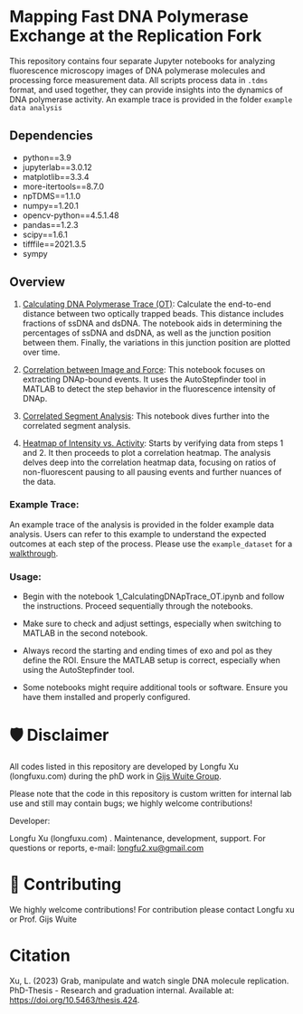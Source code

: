 # Mapping Fast DNA Polymerase Exchange at the Replication Fork

This repository contains four separate Jupyter notebooks for analyzing fluorescence microscopy images of DNA polymerase molecules and processing force measurement data. All scripts process data in `.tdms` format, and used together, they can provide insights into the dynamics of DNA polymerase activity. An example trace is provided in the folder `example data analysis`

## Dependencies

- python==3.9
- jupyterlab==3.0.12
- matplotlib==3.3.4
- more-itertools==8.7.0
- npTDMS==1.1.0
- numpy==1.20.1
- opencv-python==4.5.1.48
- pandas==1.2.3
- scipy==1.6.1
- tifffile==2021.3.5
- sympy

## Overview

1. [Calculating DNA Polymerase Trace (OT)](1_CalculatingDNApTrace_OT.ipynb): Calculate the end-to-end distance between two optically trapped beads. This distance includes fractions of ssDNA and dsDNA. The notebook aids in determining the percentages of ssDNA and dsDNA, as well as the junction position between them. Finally, the variations in this junction position are plotted over time.

2. [Correlation between Image and Force](2_Correlation_image_force.ipynb): This notebook focuses on extracting DNAp-bound events. It uses the AutoStepfinder tool in MATLAB to detect the step behavior in the fluorescence intensity of DNAp.

3. [Correlated Segment Analysis](3_Correlated_segement_analysis.ipynb): This notebook dives further into the correlated segment analysis. 

4. [Heatmap of Intensity vs. Activity](4_Heatmap_intensity_activity.ipynb): Starts by verifying data from steps 1 and 2. It then proceeds to plot a correlation heatmap. The analysis delves deep into the correlation heatmap data, focusing on ratios of non-fluorescent pausing to all pausing events and further nuances of the data.

### Example Trace:
An example trace of the analysis is provided in the folder example data analysis. Users can refer to this example to understand the expected outcomes at each step of the process. Please use the `example_dataset` for a [walkthrough](example_dataset).

### Usage:
- Begin with the notebook 1_CalculatingDNApTrace_OT.ipynb and follow the instructions.
Proceed sequentially through the notebooks.

- Make sure to check and adjust settings, especially when switching to MATLAB in the second notebook.

- Always record the starting and ending times of exo and pol as they define the ROI.
Ensure the MATLAB setup is correct, especially when using the AutoStepfinder tool.

- Some notebooks might require additional tools or software. Ensure you have them installed and properly configured.


# 🛡 Disclaimer

All codes listed in this repository are developed by Longfu Xu (longfuxu.com) during the phD work in [Gijs Wuite Group](http://www.gijswuite.com/).

Please note that the code in this repository is custom written for internal lab use and still may contain bugs; we highly welcome contributions!


Developer:

Longfu Xu (longfuxu.com) . Maintenance, development, support. For questions or reports, e-mail: [longfu2.xu@gmail.com](mailto:l2.xu@vu.nl)

# 🚀 Contributing
We highly welcome contributions! For contribution please contact Longfu xu or Prof. Gijs Wuite

# Citation
Xu, L. (2023) Grab, manipulate and watch single DNA molecule replication. PhD-Thesis - Research and graduation internal. Available at: https://doi.org/10.5463/thesis.424.